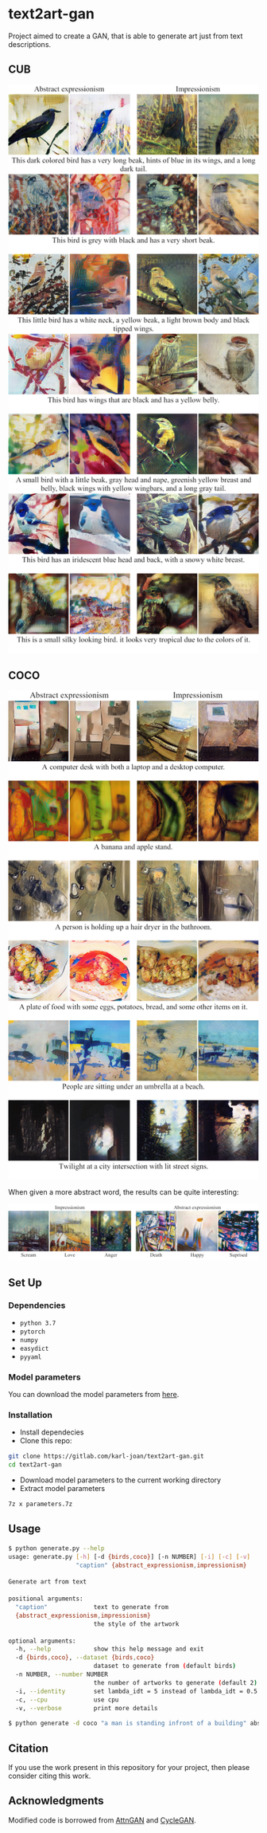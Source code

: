 # text2art-gan
Project aimed to create a GAN, that is able to generate art just from text descriptions.

## CUB
<img src="paper/images/lisa1_eng.png" width="650px"/>

## COCO
<img src="paper/images/lisa2_eng.png" width="650px"/>

When given a more abstract word, the results can be quite interesting:

<img src="paper/images/abstraktne_eng.png" width="1000px"/>

## Set Up
### Dependencies
- `python 3.7`
- `pytorch`
- `numpy`
- `easydict`
- `pyyaml`

### Model parameters
You can download the model parameters from [here](https://mega.nz/#!2sdgHQTA!ryWs09-BNmC4Pzh1mABGm4QXBD8XGpZU8ft1KRGWWGg).

### Installation
- Install dependecies
- Clone this repo:
```bash
git clone https://gitlab.com/karl-joan/text2art-gan.git
cd text2art-gan
```
- Download model parameters to the current working directory
- Extract model parameters
```bash
7z x parameters.7z
```

## Usage
```bash
$ python generate.py --help
usage: generate.py [-h] [-d {birds,coco}] [-n NUMBER] [-i] [-c] [-v]
                   "caption" {abstract_expressionism,impressionism}

Generate art from text

positional arguments:
  "caption"             text to generate from
  {abstract_expressionism,impressionism}
                        the style of the artwork

optional arguments:
  -h, --help            show this help message and exit
  -d {birds,coco}, --dataset {birds,coco}
                        dataset to generate from (default birds)
  -n NUMBER, --number NUMBER
                        the number of artworks to generate (default 2)
  -i, --identity        set lambda_idt = 5 instead of lambda_idt = 0.5
  -c, --cpu             use cpu
  -v, --verbose         print more details
```

```bash
$ python generate -d coco "a man is standing infront of a building" abstract_expressionism
```

## Citation
If you use the work present in this repository for your project, then please consider citing this work.

## Acknowledgments
Modified code is borrowed from [AttnGAN](https://github.com/taoxugit/AttnGAN) and [CycleGAN](https://github.com/junyanz/CycleGAN).
